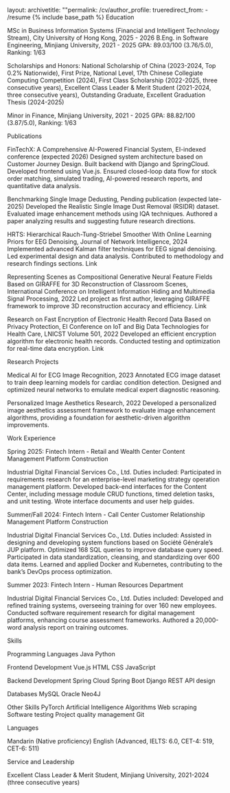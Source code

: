 
layout: archivetitle: ""permalink: /cv/author_profile: trueredirect_from:  - /resume
{% include base_path %}
Education

MSc in Business Information Systems (Financial and Intelligent Technology Stream), City University of Hong Kong, 2025 - 2026
B.Eng. in Software Engineering, Minjiang University, 2021 - 2025
GPA: 89.03/100 (3.76/5.0), Ranking: 1/63

Scholarships and Honors: National Scholarship of China (2023-2024, Top 0.2% Nationwide), First Prize, National Level, 17th Chinese Collegiate Computing Competition (2024), First Class Scholarship (2022-2025, three consecutive years), Excellent Class Leader & Merit Student (2021-2024, three consecutive years), Outstanding Graduate, Excellent Graduation Thesis (2024-2025)


Minor in Finance, Minjiang University, 2021 - 2025
GPA: 88.82/100 (3.87/5.0), Ranking: 1/63


Publications

FinTechX: A Comprehensive AI-Powered Financial System, EI-indexed conference (expected 2026)
Designed system architecture based on Customer Journey Design. Built backend with Django and SpringCloud. Developed frontend using Vue.js. Ensured closed-loop data flow for stock order matching, simulated trading, AI-powered research reports, and quantitative data analysis.


Benchmarking Single Image Dedusting, Pending publication (expected late-2025)
Developed the Realistic Single Image Dust Removal (RSIDR) dataset. Evaluated image enhancement methods using IQA techniques. Authored a paper analyzing results and suggesting future research directions.


HRTS: Hierarchical Rauch-Tung-Striebel Smoother With Online Learning Priors for EEG Denoising, Journal of Network Intelligence, 2024
Implemented advanced Kalman filter techniques for EEG signal denoising. Led experimental design and data analysis. Contributed to methodology and research findings sections. Link


Representing Scenes as Compositional Generative Neural Feature Fields Based on GIRAFFE for 3D Reconstruction of Classroom Scenes, International Conference on Intelligent Information Hiding and Multimedia Signal Processing, 2022
Led project as first author, leveraging GIRAFFE framework to improve 3D reconstruction accuracy and efficiency. Link


Research on Fast Encryption of Electronic Health Record Data Based on Privacy Protection, EI Conference on IoT and Big Data Technologies for Health Care, LNICST Volume 501, 2022
Developed an efficient encryption algorithm for electronic health records. Conducted testing and optimization for real-time data encryption. Link


Research Projects

Medical AI for ECG Image Recognition, 2023
Annotated ECG image dataset to train deep learning models for cardiac condition detection. Designed and optimized neural networks to emulate medical expert diagnostic reasoning.


Personalized Image Aesthetics Research, 2022
Developed a personalized image aesthetics assessment framework to evaluate image enhancement algorithms, providing a foundation for aesthetic-driven algorithm improvements.


Work Experience

Spring 2025: Fintech Intern - Retail and Wealth Center Content Management Platform Construction

Industrial Digital Financial Services Co., Ltd.
Duties included: Participated in requirements research for an enterprise-level marketing strategy operation management platform. Developed back-end interfaces for the Content Center, including message module CRUD functions, timed deletion tasks, and unit testing. Wrote interface documents and user help guides.


Summer/Fall 2024: Fintech Intern - Call Center Customer Relationship Management Platform Construction

Industrial Digital Financial Services Co., Ltd.
Duties included: Assisted in designing and developing system functions based on Société Générale’s JUP platform. Optimized 168 SQL queries to improve database query speed. Participated in data standardization, cleansing, and standardizing over 600 data items. Learned and applied Docker and Kubernetes, contributing to the bank’s DevOps process optimization.


Summer 2023: Fintech Intern - Human Resources Department

Industrial Digital Financial Services Co., Ltd.
Duties included: Developed and refined training systems, overseeing training for over 160 new employees. Conducted software requirement research for digital management platforms, enhancing course assessment frameworks. Authored a 20,000-word analysis report on training outcomes.



Skills

Programming Languages
Java
Python


Frontend Development
Vue.js
HTML
CSS
JavaScript


Backend Development
Spring Cloud
Spring Boot
Django
REST API design


Databases
MySQL
Oracle
Neo4J


Other Skills
PyTorch
Artificial Intelligence Algorithms
Web scraping
Software testing
Project quality management
Git

Languages

Mandarin (Native proficiency)
English (Advanced, IELTS: 6.0, CET-4: 519, CET-6: 511)

Service and Leadership

Excellent Class Leader & Merit Student, Minjiang University, 2021-2024 (three consecutive years)

